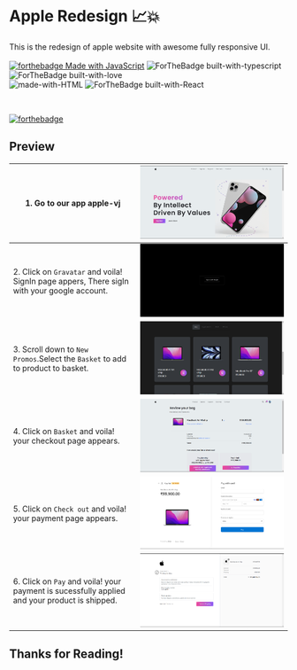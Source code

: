 # Apple Redesign 📈💥

This is the redesign of apple website with awesome fully responsive UI. <br><br>
[![forthebadge Made with JavaScript](https://forthebadge.com/images/badges/made-with-javascript.svg)](https://www.javascript.com/)
![ForTheBadge built-with-typescript](https://forthebadge.com/images/badges/made-with-typescript.svg)
![ForTheBadge built-with-love](http://ForTheBadge.com/images/badges/built-with-love.svg)
<br>
![made-with-HTML](https://img.shields.io/badge/HTML-5.0-ff5230?style=for-the-badge&logo=HTML5)
![ForTheBadge built-with-React](https://camo.githubusercontent.com/4e4a3b5c3e9c00501ec866e2f2466c5a6032f838aca5f2cf3b14450e39e8a2f0/68747470733a2f2f696d672e736869656c64732e696f2f62616467652f72656163742532302d2532333230323332612e7376673f267374796c653d666f722d7468652d6261646765266c6f676f3d7265616374266c6f676f436f6c6f723d253233363144414642)

<br>

[![forthebadge](https://forthebadge.com/images/badges/check-it-out.svg)](https://forthebadge.com)

## Preview

| 1. Go to our app apple-vj                                                                     | ![Image not found](/Readme_images/homepg.png)      |
| --------------------------------------------------------------------------------------------- | -------------------------------------------------- |
| 2. Click on `Gravatar` and voila! SignIn page appers, There sigIn with your google account.   | ![Image not found](Readme_images/signin.png)       |
| 3. Scroll down to `New Promos`.Select the `Basket` to add to product to basket.               | ![Image not found](/Readme_images/product.png)     |
| 4. Click on `Basket` and voila! your checkout page appears.                                   | ![Image not found](/Readme_images/checkout.png)    |
| 5. Click on `Check out` and voila! your payment page appears.                                 | ![Image not found](/Readme_images/payment.png)     |
| 6. Click on `Pay` and voila! your payment is sucessfully applied and your product is shipped. | ![Image not found](/Readme_images/checkoutses.png) |

## Thanks for Reading!
